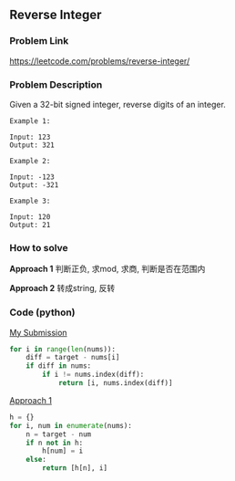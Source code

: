 ## Reverse Integer

### Problem Link
https://leetcode.com/problems/reverse-integer/

### Problem Description 

Given a 32-bit signed integer, reverse digits of an integer.

```
Example 1:

Input: 123
Output: 321

```

```
Example 2:

Input: -123
Output: -321

```


```
Example 3:

Input: 120
Output: 21

```


### How to solve 

**Approach 1**
判断正负, 求mod, 求商, 判断是否在范围内

**Approach 2**
转成string, 反转


### Code (python)

[My Submission](https://github.com/yanray/leetcode/blob/master/problems/0007Reverse_Integer/0007Reverse_Integer1.py)

```python
for i in range(len(nums)):
    diff = target - nums[i]
    if diff in nums:
        if i != nums.index(diff):
            return [i, nums.index(diff)]
```

[Approach 1](https://github.com/yanray/leetcode/blob/master/problems/0001TwoSum/0001TwoSum2.py)

```python
h = {}
for i, num in enumerate(nums):
    n = target - num
    if n not in h:
        h[num] = i
    else:
        return [h[n], i]
```